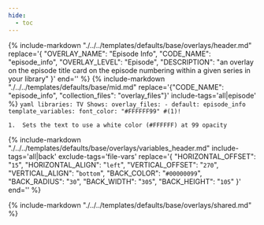 ```yaml
---
hide:
  - toc
---
```

{%
    include-markdown "./../../templates/defaults/base/overlays/header.md"
    replace='{
        "OVERLAY_NAME": "Episode Info", 
        "CODE_NAME": "episode_info",
        "OVERLAY_LEVEL": "Episode",
        "DESCRIPTION": "an overlay on the episode title card on the episode numbering within a given series in your library"
    }'
    end='<!--rec-sub-->'
%}
{% 
    include-markdown "./../../templates/defaults/base/mid.md" 
    replace='{"CODE_NAME": "episode_info", "collection_files": "overlay_files"}' 
    include-tags='all|episode' 
%}
    ```yaml
    libraries:
      TV Shows:
        overlay_files:
          - default: episode_info
            template_variables:
              font_color: "#FFFFFF99" #(1)!
    ```

    1.  Sets the text to use a white color (#FFFFFF) at 99 opacity

{% 
    include-markdown "./../../templates/defaults/base/overlays/variables_header.md"
    include-tags='all|back'
    exclude-tags='file-vars'
    replace='{
        "HORIZONTAL_OFFSET": "`15`",
        "HORIZONTAL_ALIGN": "`left`",
        "VERTICAL_OFFSET": "`270`",
        "VERTICAL_ALIGN": "`bottom`",
        "BACK_COLOR": "`#00000099`",
        "BACK_RADIUS": "`30`",
        "BACK_WIDTH": "`305`",
        "BACK_HEIGHT": "`105`"
    }'
    end='<!--file-header-->'
%}

{% include-markdown "./../../templates/defaults/base/overlays/shared.md" %}